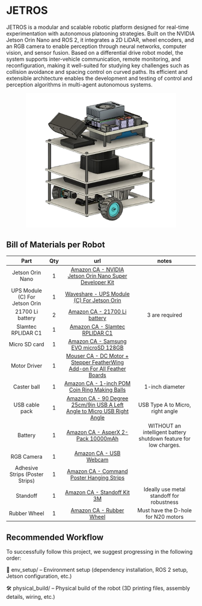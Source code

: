 # JETROS

JETROS is a modular and scalable robotic platform designed for real-time experimentation with autonomous platooning strategies. Built on the NVIDIA Jetson Orin Nano and ROS 2, it integrates a 2D LiDAR, wheel encoders, and an RGB camera to enable perception through neural networks, computer vision, and sensor fusion. Based on a differential drive robot model, the system supports inter-vehicle communication, remote monitoring, and reconfiguration, making it well-suited for studying key challenges such as collision avoidance and spacing control on curved paths. Its efficient and extensible architecture enables the development and testing of control and perception algorithms in multi-agent autonomous systems.

<p align="center">
  <img src="jetros.png" alt="image" width="400"/>
</p>


## Bill of Materials per Robot
| Part          | Qty  | url       |notes       |
|:---------------:|:-----------:|:-----------:|:-----------:|
| Jetson Orin Nano   | 1         |[Amazon CA - NVIDIA Jetson Orin Nano Super Developer Kit](https://www.amazon.ca/NVIDIA-Jetson-Orin-Nano-Developer/dp/B0BZJTQ5YP/ref=sr_1_1?crid=UKFWQ9MBZFW6&dib=eyJ2IjoiMSJ9.EY0iLDd0M9dkGkWsLUJY8NqwtB7WVgoNM4p2jDxTvAArpiiXLkT5LzaX23eNdMr3pSNlneqTnQuxRakyOweKIkb6xMbXGikGpQQBGdBZ6WiGC_tyecT_ELvOdmPZMM-QFwCL4Hi_7TPmnh7JlYOtVEHYLP8zjkybBOciBGHoElhBDKSUCx7IdIdHJ91WUYF0LdcX2q5ay7nqiog6X8-ladhclY79jE0Loqop1WjAC44RXa2rCOBC_7VoPY9bTUiRlzyn_V4Bs95J3y2K6ptJy97K01DVMdAFFrmQ7UA2jJzFEnF9dwyemaKfJCiy6MJKn5zXcwgZszkBYda2KkB0rPgmeBSmvT3kOd6mubW9d1Z9hUKUlQGfJ5NEcKAwXxYHhagY1uHpdPl-TInkP2B_GskaXL24NVGfVab-qYLBJjflewBh4IiFcMoj629oQPjU.gXnps-366kvRZy0UDUSe4WXNrClI_Lqhc9yuajIm5aM&dib_tag=se&keywords=NVIDIA+Jetson+Orin+Nano+Developer+Kit&qid=1738256440&sprefix=nvidia+jetson+orin+nano+developer+kit%2Caps%2C67&sr=8-1)|
| UPS Module (C) For Jetson Orin   | 1         |[Waveshare - UPS Module (C) For Jetson Orin](https://www.waveshare.com/ups-power-module-c.htm)|
| 21700 Li battery   | 2         |[Amazon CA - 21700 Li battery](https://www.amazon.ca/Rechargeable-21700genuine-Batteries-Flashlight-Headlamp/dp/B0BPNGQ6N8/ref=sr_1_5?crid=1JD1CX1JGNQRR&dib=eyJ2IjoiMSJ9.j33BkcdIaQ69GNlVkE9HQagf7ccdUdSIBWeQ8hRA-muGtQS0B7M5oX3y5_iyBxY0F96UtEvod7rHWRfGD6SaE0EGE8VyhIxB2o_lQ6AhlznqCFVLniC3H1EIo8LYDdv_q0j_g62E8NhIifcwb_z2ADOBWB0prOjehXqJYbahp3d5dq1qj7CK9VOO8lLNdE-xnyvg6eUGmy1nUxmf397GHqz5oDJrG6f8hlML6aBgbU_CJbhWzWNaPiDE5A3eNYCCf2i70r14GkLfuA5wafJKb3ZCU6kvRelxS66EnWSzILs.lMFfoPm4czyzZgvqt4Z-n_ubEFJ3s4MoBHhm9z59o3s&dib_tag=se&keywords=21700+Li+battery&qid=1747420415&sprefix=21700+li+battery+%2Caps%2C72&sr=8-5)| 3 are required | 
| Slamtec RPLIDAR C1   | 1         |[Amazon CA - Slamtec RPLIDAR C1](https://www.amazon.ca/RPLIDAR-Omnidirectional-Millimeter-Level-Anti-Interference-Anti-Adhesion/dp/B0CX1N4JNZ)|
| Micro SD card | 1    | [Amazon CA - Samsung EVO microSD 128GB](https://www.amazon.ca/SAMSUNG-Adaptor-Expanded-MB-MC128SA-CA/dp/B0D37XXQ5N/ref=sr_1_1?crid=2HFA9STBRDGIP&dib=eyJ2IjoiMSJ9.LLh8RfDplRCPkZotSf0Ey2GDVyz8oOg-7gA5cHMW_nYAQmCFMaJOk3yMk-I2MFe4AeFCa3RX3QwzJycUu_Wfe1hsbwFp3WnHGb9S2tNoNyv-vGBJlu_1OjCXlAaxWmhd472ULYw-FwUcn4STt4YFsaVNFxj1qt1_p3KoX1GjD8paFbdYg8qDjDAyMwqLX5QyhuMp8R0LJZLVc_EMEcLnV5SCNHAm-s_t0D62Kf-F-G52VUpuClkzH3Otp9On3EZiCZhdpHevxPskgRvZ44mX5oJQIgmD6OazBXpGjYXi7HE2EsIIKz3gRwBJcQ2jWDzayjUef-2T6r--zyPWuXCz4lnwydJI2cTBEDtisOhB6ijKM-WiqZfQ8wSxnGJbCJ2saJ6OMLBXVDKzeWSyjZCN0cf-3GmrFZhb2k_imHLx5C67ztWFo8m9X7p-LdOx-V0i.2xqpQFdrwSOxAZiWik01RKXyeqnP9abedhoxnX4M2do&dib_tag=se&keywords=AMSUNG%2BEVO%2BPlus%2Bw%2FSD%2BAdaptor%2B128GB%2BMicro%2BSDXC%2C%2BUp-to%2B130MB%2Fs%2C&qid=1738256781&sprefix=amsung%2Bevo%2Bplus%2Bw%2Fsd%2Badaptor%2B128gb%2Bmicro%2Bsdxc%2C%2Bup-to%2B130mb%2Fs%2C%2Caps%2C72&sr=8-1&th=1)    | | 
| Motor Driver      |    1      |      [Mouser CA - DC Motor + Stepper FeatherWing Add-on For All Feather Boards](https://www.mouser.ca/ProductDetail/Adafruit/2927?qs=ivJcBTDythUMt4thpvI5VA%3D%3D)         |           |
|      Caster ball          |    1      |      [Amazon CA - 1-inch POM Coin Ring Making Balls](https://www.amazon.ca/uxcell-1-inch-Making-Plastic-Bearing/dp/B0B5XLGRY7/ref=sr_1_5?crid=1S7E6O9HU3ZR6&dib=eyJ2IjoiMSJ9.wOdn0wL0LtvFuEg0coxrLCB1BoEp0CrKAjhh6jzL2pbaowuboiZq2lJ2mAs4-qNuT_5XM5ZG0sStJS5w9jdnLGTqoch0ygUD_AmnQRJ5au-s4K6jvzRXUIGxI3HjYx7NBc3slkwe8IsOM89QQVCUnpK9jRiEeluGC8wj5XV0_QHYJWMuHpzVFpllZFsLxb70vCk4DePWtfJMsktzT8qHcaQO_C0aR09yMED3DKV2CcqPoQNhOtrrTBOSwo-GQWN6pvTmgUB_-KhCIRWFUjhrNxEey6zJRBrOSwfYonKYErleVWSACwH7WQ3Nh4uljpXU_g4XzvBwv2vThlNUMrn95gfkPJoSImRYfteuQBytuPUnTfLYXf2m6t88q3ROBx2VRyZcqF7F_tUggFNZ6tylvdGttvliWlGTwXTED-DiCb6beCs9KgRp0WuvSnEKwVzf.YBBuVsicXnzNgVKrMwBW4lSujJoXqQOfrMeKyrAbJoM&dib_tag=se&keywords=uxcell+1-inch+POM+Coin+Ring+Making+Balls%2C+Plastic+Bearing+Ball+5pcs&qid=1738258171&sprefix=uxcell+1-inch+pom+coin+ring+making+balls%2C+plastic+bearing+ball+5pcs%2Caps%2C81&sr=8-5)         |     1-inch diameter      |
|   USB cable pack       |     1     |        [Amazon CA - 90 Degree 25cm/9in USB A Left Angle to Micro USB Right Angle](https://www.amazon.ca/Degree-Micro-Charging-Transfer-Camera/dp/B0BXYDNS7C/ref=sr_1_4?crid=3LFI9HBQOZ57N&dib=eyJ2IjoiMSJ9.I6l1DpIlLWai7a3wk0KqOD-MO4joe_DOU7mzWDxzAdvtwr13hoIM_TZZCNWnhJ40RTKtlajGMmeNBe0WUg73Oq_UmHwDbtW2yqVVchsOBWhCtR3vfMIH8VGtJ-4PLK206JFIOa1W6I7ipD9mnrMVrGk20_b_XuCFR9ix_WFGEQKKouZiHfCBvTpAN3I1vTg6h_MHmwW0qKIuiRb6v60BGOtG2zzEKh1yne7rDamAOJrpwdffsJXdGM6W7L7Z86WtByuMpcWr729lNN89BP2gAsyz0P1QGa0z0ojqbevoOLIIgAij3KpX9gccj1rvXoxYvzeLYDPoDtQQkPX7S7svfi40du1s_pl4-LnZ3s24iLU.zY0oRlX_l92aJhiDarZuZ3UrICREInewXCYgBDL3FUE&dib_tag=se&keywords=USB%2BA%2Bto%2Bmicro%2BUSB%2Bangle&qid=1738262542&s=industrial&sprefix=usb%2Ba%2Bto%2Bmicro%2Busb%2Bangle%2Cindustrial%2C71&sr=1-4&th=1)       |  USB Type A to Micro, right angle        |
|  Battery     |   1   |    [Amazon CA - AsperX 2-Pack 10000mAh](https://www.amazon.ca/gp/product/B09JBKDSP9/ref=ppx_yo_dt_b_asin_title_o01_s00?ie=UTF8&th=1)    |  WITHOUT an intelligent battery shutdown feature for low charges.   |
| RGB Camera   | 1         |[Amazon CA - USB Webcam](https://www.amazon.ca/Microphone-Streaming-Conferencing-110-Degree-Widescreen/dp/B081Z2NX9W/ref=pd_rhf_dp_s_ci_mcx_mr_hp_d_d_sccl_2_1/141-4150309-1746121?pd_rd_w=EqBsa&content-id=amzn1.sym.655d74d4-d888-4167-8b7a-c2798389c421:amzn1.symc.9c656a1e-b920-473f-9b41-93ee8f180fd9&pf_rd_p=655d74d4-d888-4167-8b7a-c2798389c421&pf_rd_r=VD4PKNDSMY9KGJDSF54Y&pd_rd_wg=FRIiK&pd_rd_r=2993c5cc-168c-4ca1-aeeb-485fe031cc2c&pd_rd_i=B081Z2NX9W&psc=1)|
|  Adhesive Strips (Poster Strips)    |   1   |     [Amazon CA - Command Poster Hanging Strips](https://www.amazon.ca/Command-Poster-Hanging-60-Pairs-17024-60ES/dp/B00BT0MW4W/ref=sr_1_6?crid=1SPC4309O6WSD&dib=eyJ2IjoiMSJ9.3SBOBIlRxmTSRgzFe1A__6VKIg0B1FCMWUIsAFUDntlWQVH2lMbY2vwVSV3cRfUHLrzQZSDir42H-Ofgfu7Y7svAh6O-paAAsWs6F9jguLcmflPaUZl7v0s6ulQGZTq03x8SpkX5JuTO-ukqcuSTBY4K2wFntpQ_JK1qYyrW4hW-wYdOU-qZ8HzM11OH5QtilcDJer1aPVxz02futIOEYysmDoW8RfPa4wF8AEYCh_yXc1tL9YTX1yzLoa16ZzMEyZIXBbtnjMYWe9FXNEEZ96pNtVupkOlzUBzRVYWNH8v9BVWV7-HCABBBZ7MCQxXM--Q6vxsTpoogo9LgCqKX9jd0rVMwYSrDFFIE3bQNeoYl4kymXR_S8p3e_wckWcvymOqLbSGTpxAXTgO90mIUe4EK33FOvt9DjTFrT22QAXDE-IHJKBBC8AZbXWrPSfS3.ct-hEZ95gi_-iKqf4SxioHkM2tV_cVW_l_bHzQBsQK4&dib_tag=se&keywords=Command+Poster+Strips%2C+Damage+Free+Hanging+Poster+Hangers%2C+No+Tools+Wall+Hanging+Strips+for+Posters%2C+60+White+Command+Adhesive+Strips&qid=1738263248&sprefix=command+poster+strips%2C+damage+free+hanging+poster+hangers%2C+no+tools+wall+hanging+strips+for+posters%2C+60+white+command+adhesive+strips%2Caps%2C84&sr=8-6)    |           |
| Standoff   | 1         |[Amazon CA - Standoff Kit 3M](https://www.amazon.ca/Lystaii-Standoff-Motherboard-Standoffs-Assortment/dp/B08LPYR49C/ref=sr_1_4?crid=2RCWTXQXF2NJB&dib=eyJ2IjoiMSJ9.7RDuCjVjb_LtrEReypcpRbMu9D_rs24y2je-W8n_5iXZ-r_i_9AVnuSOGLSM84jmUSddYlAZlKl_wOPRz41fn8XqpnlCp_etsCnUScg67S_O5MtJah5KL6-CxA2nbNoLTx59arsvTQs6rEi-RxdF4pbxsRBH2GbuzlPe1W1ZxBXOAZ_LrZD0L3JgqfGmogHYu9UyyYuaiEz0Svs4EhcaYxSDJZcoqikEva0WNo1eyg2NFoHNs4_n8sNa6C1DOxWLauL4u0c82hht4pESKvqdoBDWxcQqDleDyuQOwumlJwo.jl6w4Gn2fAXcl8W_o4-z5PRxvrBPMgy9TpfsVXytV1I&dib_tag=se&keywords=standoff%2B3MM&qid=1747332019&s=hi&sprefix=standoff%2B3mm%2B%2Ctools%2C57&sr=1-4&th=1)| Ideally use metal standoff for robustness|
| Rubber Wheel   | 1         |[Amazon CA - Rubber Wheel](https://www.amazon.ca/10pcs-43x19x3mm-D-Hole-Rubber-Suitable/dp/B0DQXQN5VF/ref=sr_1_4?crid=2EH4RFS728Z28&dib=eyJ2IjoiMSJ9.92X8dQItMrtV40OgiQl_01NkYXfJ_C9DX32JAzwjLWtPcAjDxO7fPR8A-aPOw0clhYFnjMSd4TyrfbYDZJFeoX03C9enEHQ-bCZTVZXnzBR-PvfeNiWctde4-uRgHmrcEzYBdCu6OZ3IsCgSaF_jZKHhn9aPwir36Fup07x1sDpLceQNZJ4MJjIO3d6a5fthSAAAfQhv6Tfmh5eP0ZeC3pCKtFhzuaKqFU7i8ZW1ZidsZzO3Aulgw_pc7OStAO5twOYQDqgTYMVL8xBY68FLWnbXkeP1F_6yx5zvMFpM_yw.rU3pFR5VSAXJDh86y4n2UeqJhCjumpvhih66NPLIPzw&dib_tag=se&keywords=N20+wheel&qid=1744144004&s=industrial&sprefix=n20+wheel%2Cindustrial%2C115&sr=1-4)| Must have the D-hole for N20 motors| 




## Recommended Workflow
To successfully follow this project, we suggest progressing in the following order:

🔧 env_setup/ – Environment setup (dependency installation, ROS 2 setup, Jetson configuration, etc.)

🛠️ physical_build/ – Physical build of the robot (3D printing files, assembly details, wiring, etc.)







